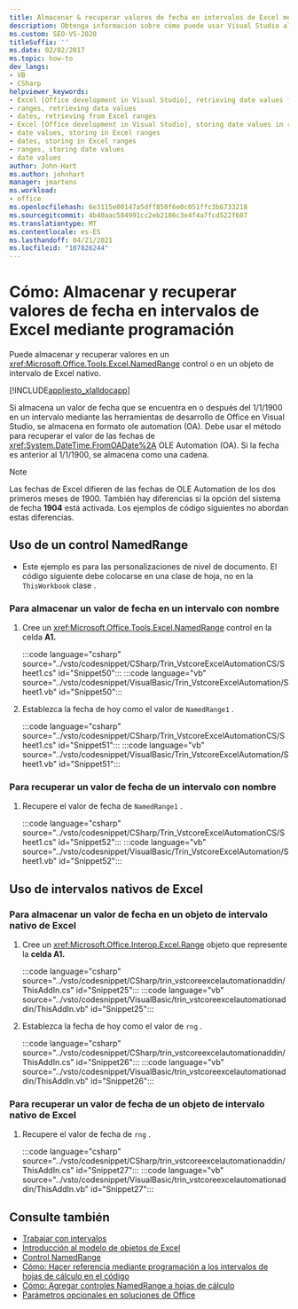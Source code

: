 ```yaml
---
title: Almacenar & recuperar valores de fecha en intervalos de Excel mediante programación
description: Obtenga información sobre cómo puede usar Visual Studio almacenar y recuperar valores de fecha en intervalos de Microsoft Excel mediante programación.
ms.custom: SEO-VS-2020
titleSuffix: ''
ms.date: 02/02/2017
ms.topic: how-to
dev_langs:
- VB
- CSharp
helpviewer_keywords:
- Excel [Office development in Visual Studio], retrieving date values from ranges
- ranges, retrieving data values
- dates, retrieving from Excel ranges
- Excel [Office development in Visual Studio], storing date values in ranges
- date values, storing in Excel ranges
- dates, storing in Excel ranges
- ranges, storing date values
- date values
author: John-Hart
ms.author: johnhart
manager: jmartens
ms.workload:
- office
ms.openlocfilehash: 6e3115e00147a5dff850f6e0c051ffc3b6733218
ms.sourcegitcommit: 4b40aac584991cc2eb2186c3e4f4a7fcd522f607
ms.translationtype: MT
ms.contentlocale: es-ES
ms.lasthandoff: 04/21/2021
ms.locfileid: "107826244"
---
```

# <a name="how-to-programmatically-store-and-retrieve-date-values-in-excel-ranges"></a>Cómo: Almacenar y recuperar valores de fecha en intervalos de Excel mediante programación
  Puede almacenar y recuperar valores en un <xref:Microsoft.Office.Tools.Excel.NamedRange> control o en un objeto de intervalo de Excel nativo.

 [!INCLUDE[appliesto_xlalldocapp](../vsto/includes/appliesto-xlalldocapp-md.md)]

 Si almacena un valor de fecha que se encuentra en o después del 1/1/1900 en un intervalo mediante las herramientas de desarrollo de Office en Visual Studio, se almacena en formato ole automation (OA). Debe usar el método para recuperar el valor de las fechas de <xref:System.DateTime.FromOADate%2A> OLE Automation (OA). Si la fecha es anterior al 1/1/1900, se almacena como una cadena.

> [!NOTE]
> Las fechas de Excel difieren de las fechas de OLE Automation de los dos primeros meses de 1900. También hay diferencias si la opción del sistema de fecha **1904** está activada. Los ejemplos de código siguientes no abordan estas diferencias.

## <a name="use-a-namedrange-control"></a>Uso de un control NamedRange

- Este ejemplo es para las personalizaciones de nivel de documento. El código siguiente debe colocarse en una clase de hoja, no en la `ThisWorkbook` clase .

### <a name="to-store-a-date-value-in-a-named-range"></a>Para almacenar un valor de fecha en un intervalo con nombre

1. Cree un <xref:Microsoft.Office.Tools.Excel.NamedRange> control en la celda **A1.**

     :::code language="csharp" source="../vsto/codesnippet/CSharp/Trin_VstcoreExcelAutomationCS/Sheet1.cs" id="Snippet50":::
     :::code language="vb" source="../vsto/codesnippet/VisualBasic/Trin_VstcoreExcelAutomation/Sheet1.vb" id="Snippet50":::

2. Establezca la fecha de hoy como el valor de `NamedRange1` .

     :::code language="csharp" source="../vsto/codesnippet/CSharp/Trin_VstcoreExcelAutomationCS/Sheet1.cs" id="Snippet51":::
     :::code language="vb" source="../vsto/codesnippet/VisualBasic/Trin_VstcoreExcelAutomation/Sheet1.vb" id="Snippet51":::

### <a name="to-retrieve-a-date-value-from-a-named-range"></a>Para recuperar un valor de fecha de un intervalo con nombre

1. Recupere el valor de fecha de `NamedRange1` .

     :::code language="csharp" source="../vsto/codesnippet/CSharp/Trin_VstcoreExcelAutomationCS/Sheet1.cs" id="Snippet52":::
     :::code language="vb" source="../vsto/codesnippet/VisualBasic/Trin_VstcoreExcelAutomation/Sheet1.vb" id="Snippet52":::

## <a name="use-native-excel-ranges"></a>Uso de intervalos nativos de Excel

### <a name="to-store-a-date-value-in-a-native-excel-range-object"></a>Para almacenar un valor de fecha en un objeto de intervalo nativo de Excel

1. Cree un <xref:Microsoft.Office.Interop.Excel.Range> objeto que represente la **celda A1.**

     :::code language="csharp" source="../vsto/codesnippet/CSharp/trin_vstcoreexcelautomationaddin/ThisAddIn.cs" id="Snippet25":::
     :::code language="vb" source="../vsto/codesnippet/VisualBasic/trin_vstcoreexcelautomationaddin/ThisAddIn.vb" id="Snippet25":::

2. Establezca la fecha de hoy como el valor de `rng` .

     :::code language="csharp" source="../vsto/codesnippet/CSharp/trin_vstcoreexcelautomationaddin/ThisAddIn.cs" id="Snippet26":::
     :::code language="vb" source="../vsto/codesnippet/VisualBasic/trin_vstcoreexcelautomationaddin/ThisAddIn.vb" id="Snippet26":::

### <a name="to-retrieve-a-date-value-from-a-native-excel-range-object"></a>Para recuperar un valor de fecha de un objeto de intervalo nativo de Excel

1. Recupere el valor de fecha de `rng` .

     :::code language="csharp" source="../vsto/codesnippet/CSharp/trin_vstcoreexcelautomationaddin/ThisAddIn.cs" id="Snippet27":::
     :::code language="vb" source="../vsto/codesnippet/VisualBasic/trin_vstcoreexcelautomationaddin/ThisAddIn.vb" id="Snippet27":::

## <a name="see-also"></a>Consulte también
- [Trabajar con intervalos](../vsto/working-with-ranges.md)
- [Introducción al modelo de objetos de Excel](../vsto/excel-object-model-overview.md)
- [Control NamedRange](../vsto/namedrange-control.md)
- [Cómo: Hacer referencia mediante programación a los intervalos de hojas de cálculo en el código](../vsto/how-to-programmatically-refer-to-worksheet-ranges-in-code.md)
- [Cómo: Agregar controles NamedRange a hojas de cálculo](../vsto/how-to-add-namedrange-controls-to-worksheets.md)
- [Parámetros opcionales en soluciones de Office](../vsto/optional-parameters-in-office-solutions.md)
